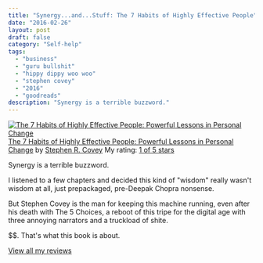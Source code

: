 ```yaml
---
title: "Synergy...and...Stuff: The 7 Habits of Highly Effective People"
date: "2016-02-26"
layout: post
draft: false
category: "Self-help"
tags:
  - "business"
  - "guru bullshit"
  - "hippy dippy woo woo"
  - "stephen covey"
  - "2016"
  - "goodreads"
description: "Synergy is a terrible buzzword."
---
```


[![The 7 Habits of Highly Effective People: Powerful Lessons in Personal Change](https://images.gr-assets.com/books/1421842784m/36072.jpg)](https://www.goodreads.com/book/show/36072.The_7_Habits_of_Highly_Effective_People)[The 7 Habits of Highly Effective People: Powerful Lessons in Personal Change](https://www.goodreads.com/book/show/36072.The_7_Habits_of_Highly_Effective_People) by [Stephen R. Covey](https://www.goodreads.com/author/show/1538.Stephen_R_Covey)
My rating: [1 of 5 stars](https://www.goodreads.com/review/show/1561965014)

Synergy is a terrible buzzword.

I listened to a few chapters and decided this kind of "wisdom" really wasn't wisdom at all, just prepackaged, pre-Deepak Chopra nonsense.

But Stephen Covey is the man for keeping this machine running, even after his death with The 5 Choices, a reboot of this tripe for the digital age with three annoying narrators and a truckload of shite.

$$$$$$. That's what this book is about.

[View all my reviews](https://www.goodreads.com/review/list/1940314-tiffany)